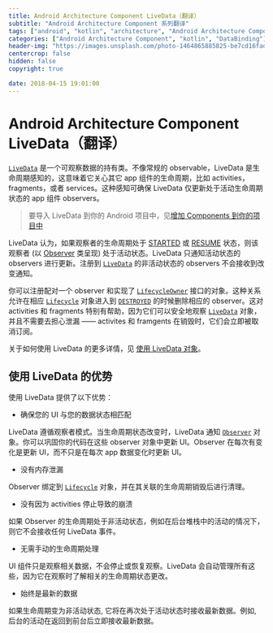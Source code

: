 ```yaml
---
title: Android Architecture Component LiveData（翻译）
subtitle: "Android Architecture Component 系列翻译"
tags: ["android", "kotlin", "architecture", "Android Architecture Component", "aac", "ViewModel", "LiveData", "DataBinding", "Lifecycles"]
categories: ["Android Architecture Component", "kotlin", "DataBinding"]
header-img: "https://images.unsplash.com/photo-1464865885825-be7cd16fad8d?ixlib=rb-0.3.5&ixid=eyJhcHBfaWQiOjEyMDd9&s=996620e5a840fd2d82fc5bb137a1b4f7&auto=format&fit=crop&w=2250&q=80"
centercrop: false
hidden: false
copyright: true

date: 2018-04-15 19:01:00
---
```


# Android Architecture Component LiveData（翻译）

[`LiveData`](https://developer.android.com/reference/android/arch/lifecycle/LiveData.html) 是一个可观察数据的持有类。不像常规的 observable，LiveData 是生命周期感知的，这意味着它关心其它 app 组件的生命周期，比如 activities，fragments，或者 services。这种感知可确保 LiveData 仅更新处于活动生命周期状态的 app 组件 observers。

> 要导入 LiveData 到你的 Android 项目中，见[增加 Components 到你的项目中](https://developer.android.com/topic/libraries/architecture/adding-components.html#lifecycle)

LiveData 认为，如果观察者的生命周期处于 [STARTED](https://developer.android.com/reference/android/arch/lifecycle/Lifecycle.State.html#STARTED) 或 [RESUME](https://developer.android.com/reference/android/arch/lifecycle/Lifecycle.State.html#RESUMED) 状态，则该观察者 (以 [Observer](https://developer.android.com/reference/android/arch/lifecycle/Observer.html) 类呈现) 处于活动状态。LiveData 只通知活动状态的 observers 进行更新。注册到 [`LiveData`](https://developer.android.com/reference/android/arch/lifecycle/LiveData.html) 的非活动状态的 observers 不会接收到改变通知。

你可以注册配对一个 observer 和实现了 [`LifecycleOwner`](https://developer.android.com/reference/android/arch/lifecycle/LifecycleOwner.html) 接口的对象。这种关系允许在相应 [`Lifecycle`](https://developer.android.com/reference/android/arch/lifecycle/Lifecycle.html) 对象进入到 [`DESTROYED`](https://developer.android.com/reference/android/arch/lifecycle/Lifecycle.State.html#DESTROYED) 的时候删除相应的 observer。这对 activities 和 fragments 特别有帮助，因为它们可以安全地观察 [`LiveData`](https://developer.android.com/reference/android/arch/lifecycle/LiveData.html) 对象，并且不需要去担心泄漏 —— activites 和 framgents 在销毁时，它们会立即被取消订阅。

关于如何使用 LiveData 的更多详情，见 [使用 LiveData 对象](https://developer.android.com/topic/libraries/architecture/livedata#work_livedata)。

## 使用 LiveData 的优势

使用 LiveData 提供了以下优势：

- 确保您的 UI 与您的数据状态相匹配

 LiveData 遵循观察者模式。当生命周期状态改变时，LiveData 通知 [`Observer`](https://developer.android.com/reference/android/arch/lifecycle/Observer.html) 对象。你可以巩固你的代码在这些 observer 对象中更新 UI。Observer 在每次有变化是更新 UI，而不只是在每次 app 数据变化时更新 UI。

- 没有内存泄漏

 Observer 绑定到 [`Lifecycle`](https://developer.android.com/reference/android/arch/lifecycle/Lifecycle.html) 对象，并在其关联的生命周期销毁后进行清理。

- 没有因为 activities 停止导致的崩溃

 如果 Observer 的生命周期处于非活动状态，例如在后台堆栈中的活动的情况下，则它不会接收任何 LiveData 事件。

- 无需手动的生命周期处理
 
 UI 组件只是观察相关数据，不会停止或恢复观察。LiveData 会自动管理所有这些，因为它在观察时了解相关的生命周期状态更改。

- 始终是最新的数据
 
 如果生命周期变为非活动状态, 它将在再次处于活动状态时接收最新数据。例如, 后台的活动在返回到前台后立即接收最新数据。

